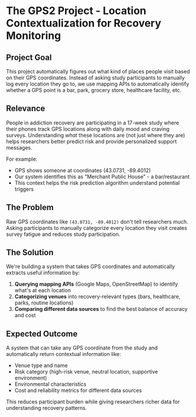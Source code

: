 # The GPS2 Project - Location Contextualization for Recovery Monitoring

## Project Goal

This project automatically figures out what kind of places people visit based on their GPS coordinates. Instead of asking study participants to manually log every location they go to, we use mapping APIs to automatically identify whether a GPS point is a bar, park, grocery store, healthcare facility, etc.

## Relevance

People in addiction recovery are participating in a 17-week study where their phones track GPS locations along with daily mood and craving surveys. Understanding *what* these locations are (not just where they are) helps researchers better predict risk and provide personalized support messages. 

For example:
- GPS shows someone at coordinates (43.0731, -89.4012)
- Our system identifies this as "Merchant Public House" - a bar/restaurant
- This context helps the risk prediction algorithm understand potential triggers

## The Problem

Raw GPS coordinates like `(43.0731, -89.4012)` don't tell researchers much. Asking participants to manually categorize every location they visit creates survey fatigue and reduces study participation.

## The Solution

We're building a system that takes GPS coordinates and automatically extracts useful information by:

1. **Querying mapping APIs** (Google Maps, OpenStreetMap) to identify what's at each location
2. **Categorizing venues** into recovery-relevant types (bars, healthcare, parks, routine locations)
3. **Comparing different data sources** to find the best balance of accuracy and cost

## Expected Outcome

A system that can take any GPS coordinate from the study and automatically return contextual information like:
- Venue type and name
- Risk category (high-risk venue, neutral location, supportive environment)
- Environmental characteristics
- Cost and reliability metrics for different data sources

This reduces participant burden while giving researchers richer data for understanding recovery patterns.
